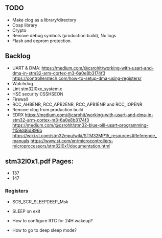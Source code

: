 ## TODO
- Make clog as a library/directory
- Coap library
- Crypto
- Remove debug symbols (production build), No logs
- Flash and eeprom protection.


## Backlog
- UART & DMA: https://medium.com/@csrohit/working-with-usart-and-dma-in-stm32-arm-cortex-m3-6a0e8b3174f3
  https://controllerstech.com/how-to-setup-dma-using-registers/
- Watchdog
- Lint stm32l0xx_system.c
- HSE security CSSHSEON
- Firewall
- RCC_AHBENR, RCC_APB2ENR, RCC_APB1ENR and RCC_IOPENR
- Remove clog from production build
- EDRX
https://medium.com/@csrohit/working-with-usart-and-dma-in-stm32-arm-cortex-m3-6a0e8b3174f3
https://medium.com/@csrohit/stm32-blue-pill-usart-programming-f159dd6d896b
https://wiki.st.com/stm32mpu/wiki/STM32MP15_resources#Reference_manuals
https://www.st.com/en/microcontrollers-microprocessors/stm32l0x1/documentation.html


## stm32l0x1.pdf Pages:
- 137
- 147

### Registers
- SCB_SCR_SLEEPDEEP_Msk
- SLEEP on exit


- How to configure RTC for 24H wakeup?
- How to go to deep sleep mode?
